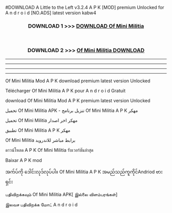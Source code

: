 #DOWNLOAD A Little to the Left v3.2.4 A P K [MOD] premium Unlocked for A n d r o i d [NO.ADS] latest version kabw4 



<div align="center">

<h3>DOWNLOAD 1 >>> <a href="https://downloadmod1.web.app/?judul=Of Mini Militia ">DOWNLOAD Of Mini Militia </a></h3><br>

<h3>DOWNLOAD 2 >>> <a href="https://downloadmod1.web.app/?judul=Of Mini Militia ">Of Mini Militia  DOWNLOAD </a></h3>

</div>


----------------------------------------------------------

----------------------------------------------------------

----------------------------------------------------------

----------------------------------------------------------


Of Mini Militia  Mod A P K download premium latest version Unlocked

Télécharger Of Mini Militia  A P K pour A n d r o i d Gratuit

download Of Mini Militia  Mod A P K premium latest version Unlocked

تحميل Of Mini Militia  APK - تنزيل برنامج Of Mini Militia  A P K مهكر

تحميل Of Mini Militia  مهكر اخر اصدار

تطبيق Of Mini Militia  A P K مهكر

Of Mini Militia  برابط مباشر للاندرويد

ดาวน์โหลด A P K Of Mini Militia  รับเวอร์ชันล่าสุด

Baixar A P K mod

အက်ပ်ကို ဒေါင်းလုဒ်လုပ်ပါ။ Of Mini Militia  A P K အမည်သည်ကူကိုင်Andriod ဗားရှင်း

பதிவிறக்கவும் Of Mini Militia  APK[ இல்லை விளம்பரங்கள்] 
 
இலவச பதிவிறக்க மோட் A n d r o i d



